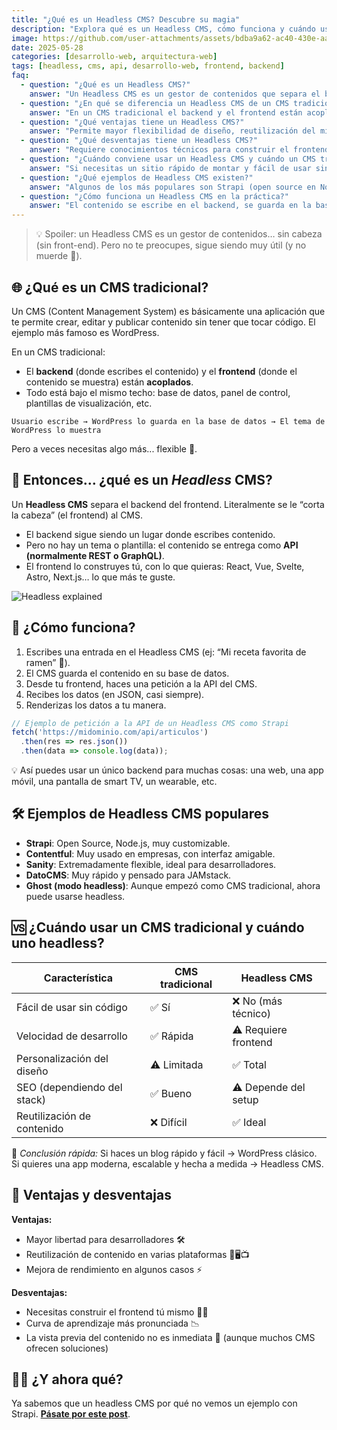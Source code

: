```yaml
---
title: "¿Qué es un Headless CMS? Descubre su magia"
description: "Explora qué es un Headless CMS, cómo funciona y cuándo usarlo. Con ejemplos, código y gifs que te ayudarán a entender esta arquitectura moderna sin volverte loco."
image: https://github.com/user-attachments/assets/bdba9a62-ac40-430e-aa6a-7075d5c8e952
date: 2025-05-28
categories: [desarrollo-web, arquitectura-web]
tags: [headless, cms, api, desarrollo-web, frontend, backend]
faq:
  - question: "¿Qué es un Headless CMS?"
    answer: "Un Headless CMS es un gestor de contenidos que separa el backend del frontend. El contenido se administra en un panel y se entrega a través de una API (REST o GraphQL) para que cualquier frontend lo consuma, como webs en React, apps móviles o incluso smart TVs."
  - question: "¿En qué se diferencia un Headless CMS de un CMS tradicional?"
    answer: "En un CMS tradicional el backend y el frontend están acoplados (ejemplo: WordPress con sus temas). En un Headless CMS, el contenido se gestiona en el backend y se expone por API, permitiendo total libertad para construir el frontend con cualquier tecnología."
  - question: "¿Qué ventajas tiene un Headless CMS?"
    answer: "Permite mayor flexibilidad de diseño, reutilización del mismo contenido en múltiples plataformas (web, móvil, dispositivos IoT) y mejor rendimiento en algunos escenarios. Es ideal para proyectos modernos y escalables."
  - question: "¿Qué desventajas tiene un Headless CMS?"
    answer: "Requiere conocimientos técnicos para construir el frontend desde cero, tiene una curva de aprendizaje más alta y en algunos casos la vista previa del contenido no es inmediata."
  - question: "¿Cuándo conviene usar un Headless CMS y cuándo un CMS tradicional?"
    answer: "Si necesitas un sitio rápido de montar y fácil de usar sin código, un CMS tradicional como WordPress es mejor. Si buscas escalabilidad, personalización total y reutilizar el contenido en varios canales, un Headless CMS es la opción adecuada."
  - question: "¿Qué ejemplos de Headless CMS existen?"
    answer: "Algunos de los más populares son Strapi (open source en Node.js), Contentful (muy usado en empresas), Sanity (flexible y potente), DatoCMS (pensado para JAMstack) y Ghost en modo headless."
  - question: "¿Cómo funciona un Headless CMS en la práctica?"
    answer: "El contenido se escribe en el backend, se guarda en la base de datos y se expone por API. El frontend realiza una petición (fetch) a esa API, recibe datos en JSON y los renderiza según la tecnología elegida (React, Vue, Astro, Next.js, etc.)."
---
```


> 💡 Spoiler: un Headless CMS es un gestor de contenidos… sin cabeza (sin front-end). Pero no te preocupes, sigue siendo muy útil (y no muerde 🧠).

## 🌐 ¿Qué es un CMS tradicional?

Un CMS (Content Management System) es básicamente una aplicación que te permite crear, editar y publicar contenido sin tener que tocar código. El ejemplo más famoso es WordPress.

En un CMS tradicional:

- El **backend** (donde escribes el contenido) y el **frontend** (donde el contenido se muestra) están **acoplados**.
- Todo está bajo el mismo techo: base de datos, panel de control, plantillas de visualización, etc.

```plaintext
Usuario escribe → WordPress lo guarda en la base de datos → El tema de WordPress lo muestra
````

Pero a veces necesitas algo más... flexible 🤸.

## 🧠 Entonces… ¿qué es un *Headless* CMS?

Un **Headless CMS** separa el backend del frontend. Literalmente se le “corta la cabeza” (el frontend) al CMS.

* El backend sigue siendo un lugar donde escribes contenido.
* Pero no hay un tema o plantilla: el contenido se entrega como **API (normalmente REST o GraphQL)**.
* El frontend lo construyes tú, con lo que quieras: React, Vue, Svelte, Astro, Next.js… lo que más te guste.

![Headless explained](https://media.giphy.com/media/IccYNHbkRBB0elljw6/giphy.gif)

## 🔧 ¿Cómo funciona?

1. Escribes una entrada en el Headless CMS (ej: “Mi receta favorita de ramen” 🍜).
2. El CMS guarda el contenido en su base de datos.
3. Desde tu frontend, haces una petición a la API del CMS.
4. Recibes los datos (en JSON, casi siempre).
5. Renderizas los datos a tu manera.

```js
// Ejemplo de petición a la API de un Headless CMS como Strapi
fetch('https://midominio.com/api/articulos')
  .then(res => res.json())
  .then(data => console.log(data));
```

💡 Así puedes usar un único backend para muchas cosas: una web, una app móvil, una pantalla de smart TV, un wearable, etc.

## 🛠️ Ejemplos de Headless CMS populares

* **Strapi**: Open Source, Node.js, muy customizable.
* **Contentful**: Muy usado en empresas, con interfaz amigable.
* **Sanity**: Extremadamente flexible, ideal para desarrolladores.
* **DatoCMS**: Muy rápido y pensado para JAMstack.
* **Ghost (modo headless)**: Aunque empezó como CMS tradicional, ahora puede usarse headless.

## 🆚 ¿Cuándo usar un CMS tradicional y cuándo uno headless?

| Característica              | CMS tradicional | Headless CMS         |
| --------------------------- | --------------- | -------------------- |
| Fácil de usar sin código    | ✅ Sí            | ❌ No (más técnico)   |
| Velocidad de desarrollo     | ✅ Rápida        | ⚠️ Requiere frontend |
| Personalización del diseño  | ⚠️ Limitada     | ✅ Total              |
| SEO (dependiendo del stack) | ✅ Bueno         | ⚠️ Depende del setup |
| Reutilización de contenido  | ❌ Difícil       | ✅ Ideal              |

📌 *Conclusión rápida:*
Si haces un blog rápido y fácil → WordPress clásico.
Si quieres una app moderna, escalable y hecha a medida → Headless CMS.

## 🚀 Ventajas y desventajas

**Ventajas:**

* Mayor libertad para desarrolladores 🛠️
* Reutilización de contenido en varias plataformas 📱🖥️📺
* Mejora de rendimiento en algunos casos ⚡

**Desventajas:**

* Necesitas construir el frontend tú mismo 👷‍♂️
* Curva de aprendizaje más pronunciada 📉
* La vista previa del contenido no es inmediata 👀 (aunque muchos CMS ofrecen soluciones)

## 🤷‍♂️ ¿Y ahora qué?

Ya sabemos que un headless CMS por qué no vemos un ejemplo con Strapi. [**Pásate por este post**](https://jorgerosa.dev/posts/como-montar-un-headless-cms-con-strapi/).
